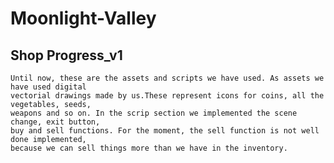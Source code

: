 # Moonlight-Valley

 ## Shop Progress_v1
    
    Until now, these are the assets and scripts we have used. As assets we have used digital 
    vectorial drawings made by us.These represent icons for coins, all the vegetables, seeds,
    weapons and so on. In the scrip section we implemented the scene change, exit button, 
    buy and sell functions. For the moment, the sell function is not well done implemented, 
    because we can sell things more than we have in the inventory. 

    
    


